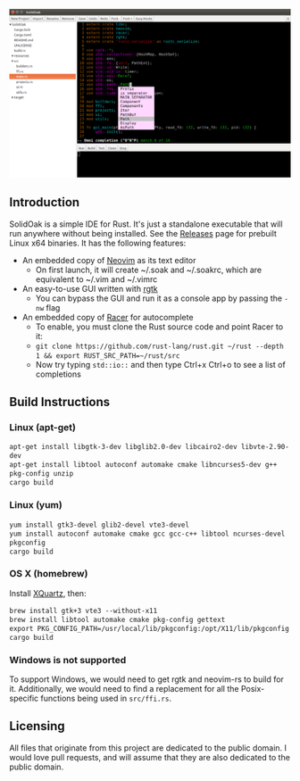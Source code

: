 ![screenshot](screenshot.png)

## Introduction

SolidOak is a simple IDE for Rust. It's just a standalone executable that will run anywhere without being installed. See the [Releases](https://github.com/oakes/SolidOak/releases) page for prebuilt Linux x64 binaries. It has the following features:

* An embedded copy of [Neovim](https://github.com/neovim/neovim) as its text editor
    - On first launch, it will create ~/.soak and ~/.soakrc, which are equivalent to ~/.vim and ~/.vimrc
* An easy-to-use GUI written with [rgtk](https://github.com/jeremyletang/rgtk)
    - You can bypass the GUI and run it as a console app by passing the `-nw` flag
* An embedded copy of [Racer](https://github.com/phildawes/racer) for autocomplete
    - To enable, you must clone the Rust source code and point Racer to it:
    - `git clone https://github.com/rust-lang/rust.git ~/rust --depth 1 && export RUST_SRC_PATH=~/rust/src`
    - Now try typing `std::io::` and then type Ctrl+x Ctrl+o to see a list of completions

## Build Instructions

### Linux (apt-get)

```Shell
apt-get install libgtk-3-dev libglib2.0-dev libcairo2-dev libvte-2.90-dev
apt-get install libtool autoconf automake cmake libncurses5-dev g++ pkg-config unzip
cargo build
```

### Linux (yum)


```Shell
yum install gtk3-devel glib2-devel vte3-devel
yum install autoconf automake cmake gcc gcc-c++ libtool ncurses-devel pkgconfig
cargo build
```

### OS X (homebrew)

Install [XQuartz](http://xquartz.macosforge.org/landing/), then:
```Shell
brew install gtk+3 vte3 --without-x11
brew install libtool automake cmake pkg-config gettext
export PKG_CONFIG_PATH=/usr/local/lib/pkgconfig:/opt/X11/lib/pkgconfig
cargo build
```

### Windows is not supported

To support Windows, we would need to get rgtk and neovim-rs to build for it. Additionally, we would need to find a replacement for all the Posix-specific functions being used in `src/ffi.rs`.

## Licensing

All files that originate from this project are dedicated to the public domain. I would love pull requests, and will assume that they are also dedicated to the public domain.
